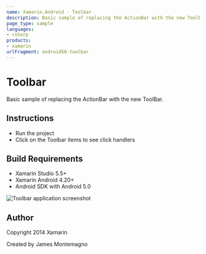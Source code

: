 ```yaml
---
name: Xamarin.Android - Toolbar
description: Basic sample of replacing the ActionBar with the new ToolBar. Instructions Run the project Click on the Toolbar items to see click handlers Build...
page_type: sample
languages:
- csharp
products:
- xamarin
urlFragment: android50-toolbar
---
```

# Toolbar

Basic sample of replacing the ActionBar with the new ToolBar.

## Instructions

* Run the project
* Click on the Toolbar items to see click handlers

## Build Requirements
* Xamarin Studio 5.5+
* Xamarin Android 4.20+
* Android SDK with Android 5.0

![Toolbar application screenshot](Screenshots/MultipleToolbars.png "Toolbar application screenshot")

## Author 
Copyright 2014 Xamarin

Created by James Montemagno
